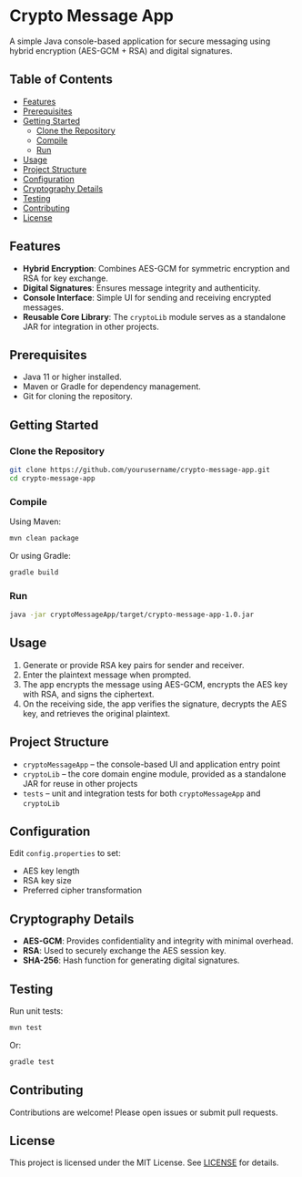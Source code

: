 # Crypto Message App

A simple Java console-based application for secure messaging using hybrid encryption (AES-GCM + RSA) and digital signatures.

## Table of Contents

- [Features](#features)
- [Prerequisites](#prerequisites)
- [Getting Started](#getting-started)
  - [Clone the Repository](#clone-the-repository)
  - [Compile](#compile)
  - [Run](#run)
- [Usage](#usage)
- [Project Structure](#project-structure)
- [Configuration](#configuration)
- [Cryptography Details](#cryptography-details)
- [Testing](#testing)
- [Contributing](#contributing)
- [License](#license)

## Features

- **Hybrid Encryption**: Combines AES-GCM for symmetric encryption and RSA for key exchange.
- **Digital Signatures**: Ensures message integrity and authenticity.
- **Console Interface**: Simple UI for sending and receiving encrypted messages.
- **Reusable Core Library**: The `cryptoLib` module serves as a standalone JAR for integration in other projects.

## Prerequisites

- Java 11 or higher installed.
- Maven or Gradle for dependency management.
- Git for cloning the repository.

## Getting Started

### Clone the Repository

```bash
git clone https://github.com/yourusername/crypto-message-app.git
cd crypto-message-app
```

### Compile

Using Maven:

```bash
mvn clean package
```

Or using Gradle:

```bash
gradle build
```

### Run

```bash
java -jar cryptoMessageApp/target/crypto-message-app-1.0.jar
```

## Usage

1. Generate or provide RSA key pairs for sender and receiver.
2. Enter the plaintext message when prompted.
3. The app encrypts the message using AES-GCM, encrypts the AES key with RSA, and signs the ciphertext.
4. On the receiving side, the app verifies the signature, decrypts the AES key, and retrieves the original plaintext.

## Project Structure

- `cryptoMessageApp` – the console-based UI and application entry point
- `cryptoLib` – the core domain engine module, provided as a standalone JAR for reuse in other projects
- `tests` – unit and integration tests for both `cryptoMessageApp` and `cryptoLib`

## Configuration

Edit `config.properties` to set:
- AES key length
- RSA key size
- Preferred cipher transformation

## Cryptography Details

- **AES-GCM**: Provides confidentiality and integrity with minimal overhead.
- **RSA**: Used to securely exchange the AES session key.
- **SHA-256**: Hash function for generating digital signatures.

## Testing

Run unit tests:

```bash
mvn test
```

Or:

```bash
gradle test
```

## Contributing

Contributions are welcome! Please open issues or submit pull requests.

## License

This project is licensed under the MIT License. See [LICENSE](LICENSE) for details.
